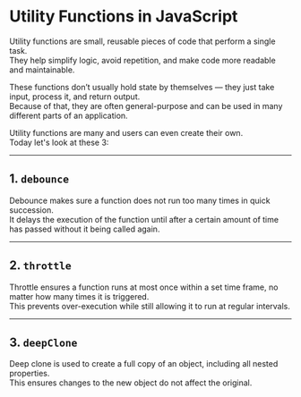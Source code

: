 # Utility Functions in JavaScript

Utility functions are small, reusable pieces of code that perform a single task.  
They help simplify logic, avoid repetition, and make code more readable and maintainable.  

These functions don’t usually hold state by themselves — they just take input, process it, and return output.  
Because of that, they are often general-purpose and can be used in many different parts of an application.  

Utility functions are many and users can even create their own.  
Today let's look at these 3:  

---

## 1. `debounce`

Debounce makes sure a function does not run too many times in quick succession.  
It delays the execution of the function until after a certain amount of time has passed without it being called again.  

---

## 2. `throttle`

Throttle ensures a function runs at most once within a set time frame, no matter how many times it is triggered.  
This prevents over-execution while still allowing it to run at regular intervals.  

---

## 3. `deepClone`

Deep clone is used to create a full copy of an object, including all nested properties.  
This ensures changes to the new object do not affect the original.  

